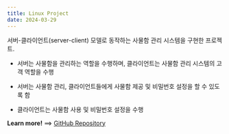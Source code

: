 ```yaml
---
title: Linux Project
date: 2024-03-29
---
```


서버-클라이언트(server-client) 모델로 동작하는 사물함 관리 시스템을 구현한 프로젝트.

<!--more-->

- 서버는 사물함을 관리하는 역할을 수행하며, 클라이언트는 사물함 관리 시스템의 
고객 역할을 수행

- 서버는 사물함 관리, 클라이언트들에게 사물함 제공 및 비밀번호 설정을 할 수 
있도록 함

- 클라이언트는 사물함 사용 및 비밀번호 설정을 수행


**Learn more!** ==> [GitHub Repository](https://github.com/chanwoo184/Linux-projcet/tree/main)

